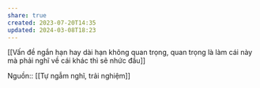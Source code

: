 ```yaml
---
share: true
created: 2023-07-20T14:35
updated: 2024-03-08T18:23
---
```

[[Vấn đề ngắn hạn hay dài hạn không quan trọng, quan trọng là làm cái này mà phải nghĩ về cái khác thì sẽ nhức đầu]]

Nguồn:: [[Tự ngẫm nghĩ, trải nghiệm]]
